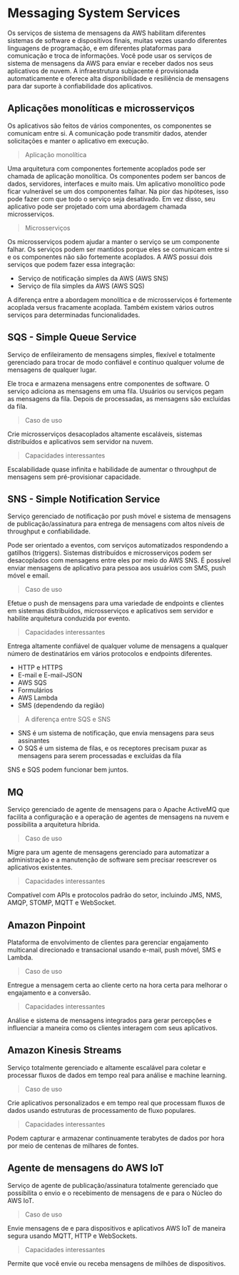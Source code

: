 # Messaging System Services

Os serviços de sistema de mensagens da AWS habilitam diferentes sistemas de software e dispositivos finais, muitas vezes usando diferentes linguagens de programação, e em diferentes plataformas para comunicação e troca de informações. Você pode usar os serviços de sistema de mensagens da AWS para enviar e receber dados nos seus aplicativos de nuvem. A infraestrutura subjacente é provisionada automaticamente e oferece alta disponibilidade e resiliência de mensagens para dar suporte à confiabilidade dos aplicativos.

## Aplicações monolíticas e microsserviços

Os aplicativos são feitos de vários componentes, os componentes se comunicam entre si. A comunicação pode transmitir dados, atender solicitações e manter o aplicativo em execução.

> Aplicação monolítica

Uma arquitetura com componentes fortemente acoplados pode ser chamada de aplicação monolítica. Os componentes podem ser bancos de dados, servidores, interfaces e muito mais. Um aplicativo monolítico pode ficar vulnerável se um dos componentes falhar. Na pior das hipóteses, isso pode fazer com que todo o serviço seja desativado. Em vez disso, seu aplicativo pode ser projetado com uma abordagem chamada microsserviços.

> Microsserviços

Os microsserviços podem ajudar a manter o serviço se um componente falhar. Os serviços podem ser mantidos porque eles se comunicam entre si e os componentes não são fortemente acoplados. A AWS possui dois serviços que podem fazer essa integração:

- Serviço de notificação simples da AWS (AWS SNS)
- Serviço de fila simples da AWS (AWS SQS)

A diferença entre a abordagem monolítica e de microsserviços é fortemente acoplada versus fracamente acoplada. Também existem vários outros serviços para determinadas funcionalidades.

## SQS - Simple Queue Service

Serviço de enfileiramento de mensagens simples, flexível e totalmente gerenciado para trocar de modo confiável e contínuo qualquer volume de mensagens de qualquer lugar.

Ele troca e armazena mensagens entre componentes de software. O serviço adiciona as mensagens em uma fila. Usuários ou serviços pegam as mensagens da fila. Depois de processadas, as mensagens são excluídas da fila.

> Caso de uso

Crie microsserviços desacoplados altamente escaláveis, sistemas distribuídos e aplicativos sem servidor na nuvem.

> Capacidades interessantes

Escalabilidade quase infinita e habilidade de aumentar o throughput de mensagens sem pré-provisionar capacidade.

## SNS - Simple Notification Service

Serviço gerenciado de notificação por push móvel e sistema de mensagens de publicação/assinatura para entrega de mensagens com altos níveis de throughput e confiabilidade.

Pode ser orientado a eventos, com serviços automatizados respondendo a gatilhos (triggers). Sistemas distribuídos e microsserviços podem ser desacoplados com mensagens entre eles por meio do AWS SNS. É possível enviar mensagens de aplicativo para pessoa aos usuários com SMS, push móvel e email.

> Caso de uso

Efetue o push de mensagens para uma variedade de endpoints e clientes em sistemas distribuídos, microsserviços e aplicativos sem servidor e habilite arquitetura conduzida por evento.

> Capacidades interessantes

Entrega altamente confiável de qualquer volume de mensagens a qualquer número de destinatários em vários protocolos e endpoints diferentes.

- HTTP e HTTPS
- E-mail e E-mail-JSON
- AWS SQS
- Formulários
- AWS Lambda
- SMS (dependendo da região)

> A diferença entre SQS e SNS

- SNS é um sistema de notificação, que envia mensagens para seus assinantes
- O SQS é um sistema de filas, e os receptores precisam puxar as mensagens para serem processadas e excluídas da fila

SNS e SQS podem funcionar bem juntos.

## MQ

Serviço gerenciado de agente de mensagens para o Apache ActiveMQ que facilita a configuração e a operação de agentes de mensagens na nuvem e possibilita a arquitetura híbrida.

> Caso de uso

Migre para um agente de mensagens gerenciado para automatizar a administração e a manutenção de software sem precisar reescrever os aplicativos existentes.

> Capacidades interessantes

Compatível com APIs e protocolos padrão do setor, incluindo JMS, NMS, AMQP, STOMP, MQTT e WebSocket.

## Amazon Pinpoint

Plataforma de envolvimento de clientes para gerenciar engajamento multicanal direcionado e transacional usando e-mail, push móvel, SMS e Lambda.

> Caso de uso

Entregue a mensagem certa ao cliente certo na hora certa para melhorar o engajamento e a conversão.

> Capacidades interessantes

Análise e sistema de mensagens integrados para gerar percepções e influenciar a maneira como os clientes interagem com seus aplicativos.

## Amazon Kinesis Streams 

Serviço totalmente gerenciado e altamente escalável para coletar e processar fluxos de dados em tempo real para análise e machine learning.

> Caso de uso

Crie aplicativos personalizados e em tempo real que processam fluxos de dados usando estruturas de processamento de fluxo populares.

> Capacidades interessantes

Podem capturar e armazenar continuamente terabytes de dados por hora por meio de centenas de milhares de fontes.

## Agente de mensagens do AWS IoT

Serviço de agente de publicação/assinatura totalmente gerenciado que possibilita o envio e o recebimento de mensagens de e para o Núcleo do AWS IoT.

> Caso de uso

Envie mensagens de e para dispositivos e aplicativos AWS IoT de maneira segura usando MQTT, HTTP e WebSockets.

> Capacidades interessantes

Permite que você envie ou receba mensagens de milhões de dispositivos.